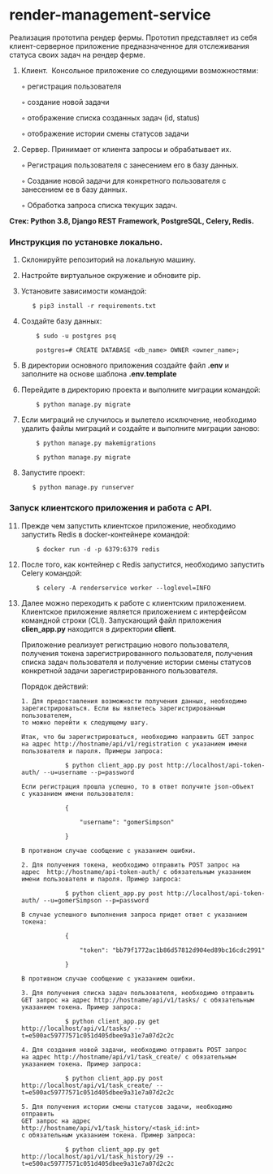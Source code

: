 # render-management-service

Реализация прототипа рендер фермы. Прототип представляет из себя клиент-серверное приложение предназначенное для отслеживания статуса своих задач на рендер ферме.
 
1. Клиент.  Консольное приложение со следующими возможностями:

    ◦ регистрация пользователя

    ◦ создание новой задачи

    ◦ отображение списка созданных задач (id, status)

    ◦ отображение истории смены статусов задачи

2. Сервер. Принимает от клиента запросы и обрабатывает их.

    ◦ Регистрация пользователя с занесением его в базу данных.

    ◦ Создание новой задачи для конкретного пользователя с занесением ее в базу данных.

    ◦ Обработка запроса списка текущих задач.

**Стек: Python 3.8, Django REST Framework, PostgreSQL, Celery, Redis.**

### Инструкция по установке локально.

1. Склонируйте репозиторий на локальную машину.
2. Настройте виртуальное окружение и обновите pip.
3. Установите зависимости командой:

          $ pip3 install -r requirements.txt
          
                   
5. Создайте базу данных:


           $ sudo -u postgres psq

           postgres=# CREATE DATABASE <db_name> OWNER <owner_name>;


6. В директории основного приложения создайте файл **.env** и заполните на основе шаблона **.env.template**
7. Перейдите в директорию проекта и выполните миграции командой:
            
           $ python manage.py migrate
           
8. Если миграций не случилось и вылетело исключение, необходимо удалить файлы миграций и создайте и выполните миграции заново:

           $ python manage.py makemigrations

           $ python manage.py migrate

10. Запустите проект:

           $ python manage.py runserver
           

### Запуск клиентского приложения и работа с API.

11. Прежде чем запустить клиентское приложение, необходимо запустить Redis в docker-контейнере командой:


            $ docker run -d -p 6379:6379 redis
            
12. После того, как контейнер с Redis запустится, необходимо запустить Celery командой:

            $ celery -A renderservice worker --loglevel=INFO
            
            
13. Далее можно переходить к работе с клиентским приложением. 
Клиентское приложение является приложением с интерфейсом командной строки (CLI). Запускающий файл приложения **clien_app.py** находится в директории **client**.

    Приложение реализует регистрацию нового пользователя, получения токена зарегистрированного пользователя, получения списка задач пользователя и получение истории смены статусов конкретной задачи зарегистрированного пользователя.

    Порядок действий:

        1. Для предоставления возможности получения данных, необходимо
        зарегистрироваться. Если вы являетесь зарегистрированным пользователем,
        то можно перейти к следующему шагу.

        Итак, что бы зарегистрироваться, необходимо направить GET запрос
        на адрес http://hostname/api/v1/registration с указанием имени
        пользователя и пароля. Примеры запроса:

                    $ python client_app.py post http://localhost/api-token-auth/ --u=username --p=password

        Если регистрация прошла успешно, то в ответ получите json-объект
        с указанием имени пользователя:

                    {

                        "username": "gomerSimpson"

                    }

        В противном случае сообщение с указанием ошибки.

        2. Для получения токена, необходимо отправить POST запрос на
        адрес  http://hostname/api-token-auth/ с обязательным указанием
        имени пользователя и пароля. Пример запроса:

                    $ python client_app.py post http://localhost/api-token-auth/ --u=gomerSimpson --p=password

        В случае успешного выполнения запроса придет ответ с указанием токена:

                    {

                        "token": "bb79f1772ac1b86d57812d904ed89bc16cdc2991"

                    }

        В противном случае сообщение с указанием ошибки.

        3. Для получения списка задач пользователя, необходимо отправить
        GET запрос на адрес http://hostname/api/v1/tasks/ с обязательным
        указанием токена. Пример запроса:

                    $ python client_app.py get http://localhost/api/v1/tasks/ --t=e500ac59777571c051d405dbee9a31e7a07d2c2c

        4. Для создания новой задачи, необходимо отправить POST запрос
        на адрес http://hostname/api/v1/task_create/ с обязательным
        указанием токена. Пример запроса:

                    $ python client_app.py post http://localhost/api/v1/task_create/ --t=e500ac59777571c051d405dbee9a31e7a07d2c2c

        5. Для получения истории смены статусов задачи, необходимо отправить
        GET запрос на адрес http://hostname/api/v1/task_history/<task_id:int>
        с обязательным указанием токена. Пример запроса:

                    $ python client_app.py get http://localhost/api/v1/task_history/29 --t=e500ac59777571c051d405dbee9a31e7a07d2c2c


